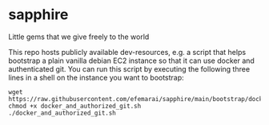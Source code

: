 # sapphire
Little gems that we give freely to the world

This repo hosts publicly available dev-resources, e.g. a script that helps bootstrap a plain vanilla debian EC2 instance so that it can use docker and authenticated git. You can run this script by executing the following three lines in a shell on the instance you want to bootstrap:

```
wget https://raw.githubusercontent.com/efemarai/sapphire/main/bootstrap/docker_and_authorized_git.sh
chmod +x docker_and_authorized_git.sh
./docker_and_authorized_git.sh
```
